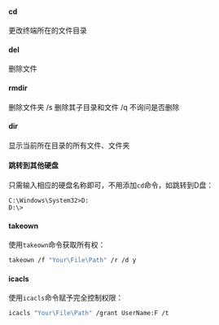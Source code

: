 #### cd
更改终端所在的文件目录

#### del
删除文件

#### rmdir
删除文件夹
/s 删除其子目录和文件
/q 不询问是否删除

#### dir
显示当前所在目录的所有文件、文件夹

#### 跳转到其他硬盘
只需输入相应的硬盘名称即可，不用添加`cd`命令，如跳转到D盘：
```shell
C:\Windows\System32>D:
D:\>
```

#### takeown
使用`takeown`命令获取所有权：
```bash
takeown /f "Your\File\Path" /r /d y
```

#### icacls
使用`icacls`命令赋予完全控制权限：
```bash
icacls "Your\File\Path" /grant UserName:F /t
```
